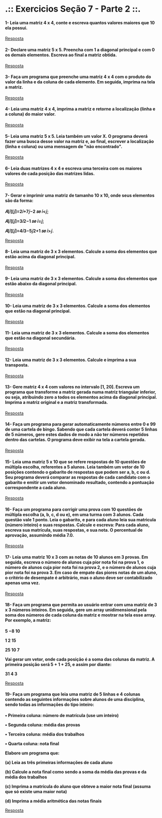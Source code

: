 # .:: Exercicios Seção 7 - Parte 2 ::.

#### 1- Leia uma matriz 4 x 4, conte e escreva quantos valores maiores que 10 ela possui.

[Resposta](./ExerciciosResolvidos/ex001.c)

#### 2- Declare uma matriz 5 x 5. Preencha com 1 a diagonal principal e com 0 os demais elementos. Escreva ao final a matriz obtida.

[Resposta](./ExerciciosResolvidos/ex002.c)

#### 3- Faça um programa que preenche uma matriz 4 x 4 com o produto do valor da linha e da coluna de cada elemento. Em seguida, imprima na tela a matriz.

[Resposta](./ExerciciosResolvidos/ex003.c)

#### 4- Leia uma matriz 4 x 4, imprima a matriz e retorne a localização (linha e a coluna) do maior valor.

[Resposta](./ExerciciosResolvidos/ex004.c)

#### 5- Leia uma matriz 5 x 5. Leia também um valor X. O programa deverá fazer uma busca desse valor na matriz e, ao final, escrever a localização (linha e coluna) ou uma mensagem de "não encontrado".

[Resposta](./ExerciciosResolvidos/ex005.c)

#### 6- Leia duas matrizes 4 x 4 e escreva uma terceira com os maiores valores de cada posição das matrizes lidas.

[Resposta](./ExerciciosResolvidos/ex006.c)

#### 7- Gerar e imprimir uma matriz de tamanho 10 x 10, onde seus elementos são da forma:
**<p>𝐴[𝑖][𝑗]=2𝑖+7𝑗−2 𝑠𝑒 𝑖<𝑗;</p>**
**<p>𝐴[𝑖][𝑗]=3𝑖2−1 𝑠𝑒 𝑖=𝑗;</p>**
**<p>𝐴[𝑖][𝑗]=4𝑖3−5𝑗2+1 𝑠𝑒 𝑖>𝑗.</p>**

[Resposta](./ExerciciosResolvidos/ex007.c)

#### 8- Leia uma matriz de 3 x 3 elementos. Calcule a soma dos elementos que estão acima da diagonal principal.

[Resposta](./ExerciciosResolvidos/ex008.c)

#### 9- Leia uma matriz de 3 x 3 elementos. Calcule a soma dos elementos que estão abaixo da diagonal principal.

[Resposta](./ExerciciosResolvidos/ex009.c)

#### 10- Leia uma matriz de 3 x 3 elementos. Calcule a soma dos elementos que estão na diagonal principal.

[Resposta](./ExerciciosResolvidos/ex010.c)

#### 11- Leia uma matriz de 3 x 3 elementos. Calcule a soma dos elementos que estão na diagonal secundária.

[Resposta](./ExerciciosResolvidos/ex011.c)

#### 12- Leia uma matriz de 3 x 3 elementos. Calcule e imprima a sua transposta.

[Resposta](./ExerciciosResolvidos/ex012.c)

#### 13- Gere matriz 4 x 4 com valores no intervalo [1, 20]. Escreva um programa que transforme a matriz gerada numa matriz triangular inferior, ou seja, atribuindo zero a todos os elementos acima da diagonal principal. Imprima a matriz original e a matriz transformada.

[Resposta](./ExerciciosResolvidos/ex013.c)

#### 14- Faça um programa para gerar automaticamente números entre 0 e 99 de uma cartela de bingo. Sabendo que cada cartela deverá conter 5 linhas de 5 números, gere estes dados de modo a não ter números repetidos dentro das cartelas. O programa deve exibir na tela a cartela gerada.

[Resposta](./ExerciciosResolvidos/ex014.c)

#### 15- Leia uma matriz 5 x 10 que se refere respostas de 10 questões de múltipla escolha, referentes a 5 alunos. Leia também um vetor de 10 posições contendo o gabarito de respostas que podem ser a, b, c ou d. Seu programa deverá comparar as respostas de cada candidato com o gabarito e emitir um vetor denominado resultado, contendo a pontuação correspondente a cada aluno.

[Resposta](./ExerciciosResolvidos/ex015.c)

#### 16- Faça um programa para corrigir uma prova com 10 questões de múltipla escolha (a, b, c, d ou e), em uma turma com 3 alunos. Cada questão vale 1 ponto. Leia o gabarito, e para cada aluno leia sua matricula (número inteiro) e suas respostas. Calcule e escreva: Para cada aluno, escreva sua matrícula, suas respostas, e sua nota. O percentual de aprovação, assumindo média 7.0.

[Resposta](./ExerciciosResolvidos/ex016.c)

#### 17- Leia uma matriz 10 x 3 com as notas de 10 alunos em 3 provas. Em seguida, escreva o número de alunos cuja pior nota foi na prova 1, o número de alunos cuja pior nota foi na prova 2, e o número de alunos cuja pior nota foi na prova 3. Em caso de empate das piores notas de um aluno, o critério de desempate é arbitrário, mas o aluno deve ser contabilizado apenas uma vez.

[Resposta](./ExerciciosResolvidos/ex017.c)

#### 18- Faça um programa que permita ao usuário entrar com uma matriz de 3 x 3 números inteiros. Em seguida, gere um array unidimensional pela soma dos números de cada coluna da matriz e mostrar na tela esse array. Por exemplo, a matriz:

**<p>5 −8 10</p>**
**<p>1 2 15</p>**
**<p>25 10 7</p>**
**<p>Vai gerar um vetor, onde cada posição é a soma das colunas da matriz. A primeira posição será 5 + 1 + 25, e assim por diante:</p>**
**<p>31 4 3</p>**

[Resposta](./ExerciciosResolvidos/ex018.c)

#### 19- Faça um programa que leia uma matriz de 5 linhas e 4 colunas contendo as seguintes informações sobre alunos de uma disciplina, sendo todas as informações do tipo inteiro:
**<p>• Primeira coluna: número de matrícula (use um inteiro)</p>**
**<p>• Segunda coluna: média das provas</p>**
**<p>• Terceira coluna: média dos trabalhos</p>**
**<p>• Quarta coluna: nota final</p>**

**<p>Elabore um programa que:</p>**
**<p>(a) Leia as três primeiras informações de cada aluno</p>**
**<p>(b) Calcule a nota final como sendo a soma da média das provas e da média dos trabalhos</p>**
**<p>(c) Imprima a matrícula do aluno que obteve a maior nota final (assuma que só existe uma maior nota)</p>**
**<p>(d) Imprima a média aritmética das notas finais</p>**

[Resposta](./ExerciciosResolvidos/ex019.c)

